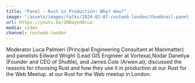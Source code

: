 ```yaml
---
title: "Panel - Rust in Production: Why? How?"
image: "/assets/images/talks/2024-02-07-rustweb-london/thumbnail-panel.jpg"
url: https://youtu.be/ZRBayed8cLw
media: video
channel: rustweb-london
---
```


Moderator Luca Palmieri (Principal Engineering Consultant at Mainmatter) and
panelists ​Edward Wright (Lead GIS Engineer at Vortexa), ​Nodar Daneliya
(Founder and CEO of Shuttle), and ​James Cole (Arwen.ai), discussed the reasons
for choosing Rust and how they use it in production at our Rust for the Web
Meetup. at our Rust for the Web meetup in London.
